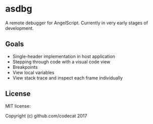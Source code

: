 # asdbg

A remote debugger for AngelScript. Currently in very early stages of development.

## Goals

* Single-header implementation in host application
* Stepping through code with a visual code view
* Breakpoints
* View local variables
* View stack trace and inspect each frame individually

## License

MIT license:

Copyright (c) github.com/codecat 2017
